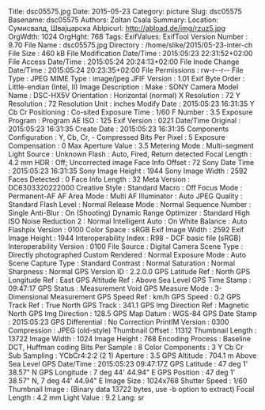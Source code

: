 Title: dsc05575.jpg
Date: 2015-05-23
Category: picture
Slug: dsc05575
Basename: dsc05575
Authors: Zoltan Csala
Summary:
Location: Сумисвалд, Швајцарска
Ablpicurl: http://abload.de/img/rzuz5.jpg
OrgWdth: 1024
OrgHght: 768
Tags:
ExifValues: ExifTool Version Number : 9.70
            File Name : dsc05575.jpg
            Directory : /home/slike/2015/05-23-inter-ch
            File Size : 460 kB
            File Modification Date/Time : 2015:05:23 22:31:52+02:00
            File Access Date/Time : 2015:05:24 20:24:13+02:00
            File Inode Change Date/Time : 2015:05:24 20:23:35+02:00
            File Permissions : rw-r--r--
            File Type : JPEG
            MIME Type : image/jpeg
            JFIF Version : 1.01
            Exif Byte Order : Little-endian (Intel, II)
            Image Description :
            Make : SONY
            Camera Model Name : DSC-HX5V
            Orientation : Horizontal (normal)
            X Resolution : 72
            Y Resolution : 72
            Resolution Unit : inches
            Modify Date : 2015:05:23 16:31:35
            Y Cb Cr Positioning : Co-sited
            Exposure Time : 1/60
            F Number : 3.5
            Exposure Program : Program AE
            ISO : 125
            Exif Version : 0221
            Date/Time Original : 2015:05:23 16:31:35
            Create Date : 2015:05:23 16:31:35
            Components Configuration : Y, Cb, Cr, -
            Compressed Bits Per Pixel : 5
            Exposure Compensation : 0
            Max Aperture Value : 3.5
            Metering Mode : Multi-segment
            Light Source : Unknown
            Flash : Auto, Fired, Return detected
            Focal Length : 4.2 mm
            HDR : Off; Uncorrected image
            Face Info Offset : 72
            Sony Date Time : 2015:05:23 16:31:35
            Sony Image Height : 1944
            Sony Image Width : 2592
            Faces Detected : 0
            Face Info Length : 32
            Meta Version : DC6303320222000
            Creative Style : Standard
            Macro : Off
            Focus Mode : Permanent-AF
            AF Area Mode : Multi
            AF Illuminator : Auto
            JPEG Quality : Standard
            Flash Level : Normal
            Release Mode : Normal
            Sequence Number : Single
            Anti-Blur : On (Shooting)
            Dynamic Range Optimizer : Standard
            High ISO Noise Reduction 2 : Normal
            Intelligent Auto : On
            White Balance : Auto
            Flashpix Version : 0100
            Color Space : sRGB
            Exif Image Width : 2592
            Exif Image Height : 1944
            Interoperability Index : R98 - DCF basic file (sRGB)
            Interoperability Version : 0100
            File Source : Digital Camera
            Scene Type : Directly photographed
            Custom Rendered : Normal
            Exposure Mode : Auto
            Scene Capture Type : Standard
            Contrast : Normal
            Saturation : Normal
            Sharpness : Normal
            GPS Version ID : 2.2.0.0
            GPS Latitude Ref : North
            GPS Longitude Ref : East
            GPS Altitude Ref : Above Sea Level
            GPS Time Stamp : 09:47:17
            GPS Status : Measurement Void
            GPS Measure Mode : 3-Dimensional Measurement
            GPS Speed Ref : km/h
            GPS Speed : 0.2
            GPS Track Ref : True North
            GPS Track : 341.1
            GPS Img Direction Ref : Magnetic North
            GPS Img Direction : 128.5
            GPS Map Datum : WGS-84
            GPS Date Stamp : 2015:05:23
            GPS Differential : No Correction
            PrintIM Version : 0300
            Compression : JPEG (old-style)
            Thumbnail Offset : 11312
            Thumbnail Length : 13722
            Image Width : 1024
            Image Height : 768
            Encoding Process : Baseline DCT, Huffman coding
            Bits Per Sample : 8
            Color Components : 3
            Y Cb Cr Sub Sampling : YCbCr4:2:2 (2 1)
            Aperture : 3.5
            GPS Altitude : 704.1 m Above Sea Level
            GPS Date/Time : 2015:05:23 09:47:17Z
            GPS Latitude : 47 deg 1' 38.57" N
            GPS Longitude : 7 deg 44' 44.94" E
            GPS Position : 47 deg 1' 38.57" N, 7 deg 44' 44.94" E
            Image Size : 1024x768
            Shutter Speed : 1/60
            Thumbnail Image : (Binary data 13722 bytes, use -b option to extract)
            Focal Length : 4.2 mm
            Light Value : 9.2
Lang: sr

